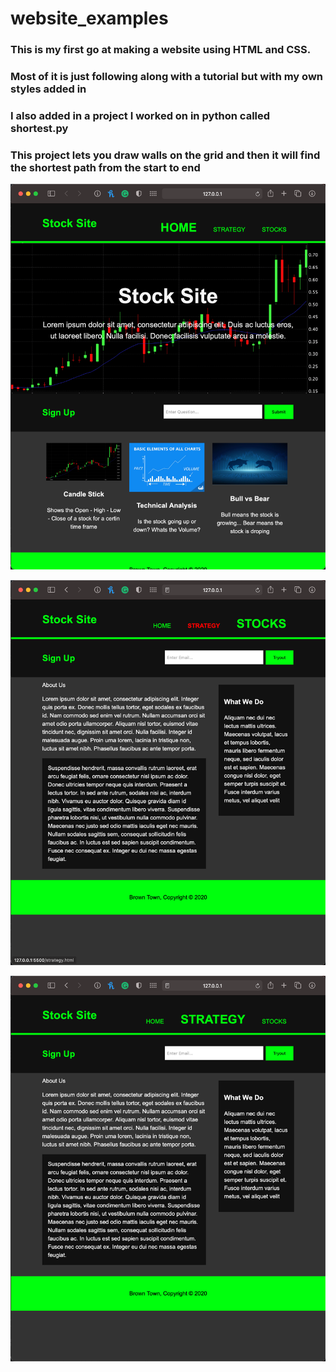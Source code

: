 # website_examples

### This is my first go at making a website using HTML and CSS.
### Most of it is just following along with a tutorial but with my own styles added in
### 
### I also added in a project I worked on in python called shortest.py 
### This project lets you draw walls on the grid and then it will find the shortest path from the start to end

![](stock.png)

![](home.png)

![](strategy.png)

